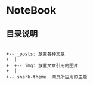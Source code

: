 # NoteBook

## 目录说明
```

+-- _posts: 放置各种文章
+  |
+  +-- img: 放置文章引用的图片
+  |
+-- snark-theme  网页所应用的主题

```